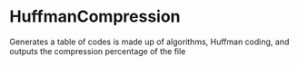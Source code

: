 # HuffmanCompression
Generates a table of codes is made up of algorithms, Huffman coding, and outputs the compression percentage of the file
